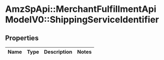 # AmzSpApi::MerchantFulfillmentApiModelV0::ShippingServiceIdentifier

## Properties
Name | Type | Description | Notes
------------ | ------------- | ------------- | -------------

